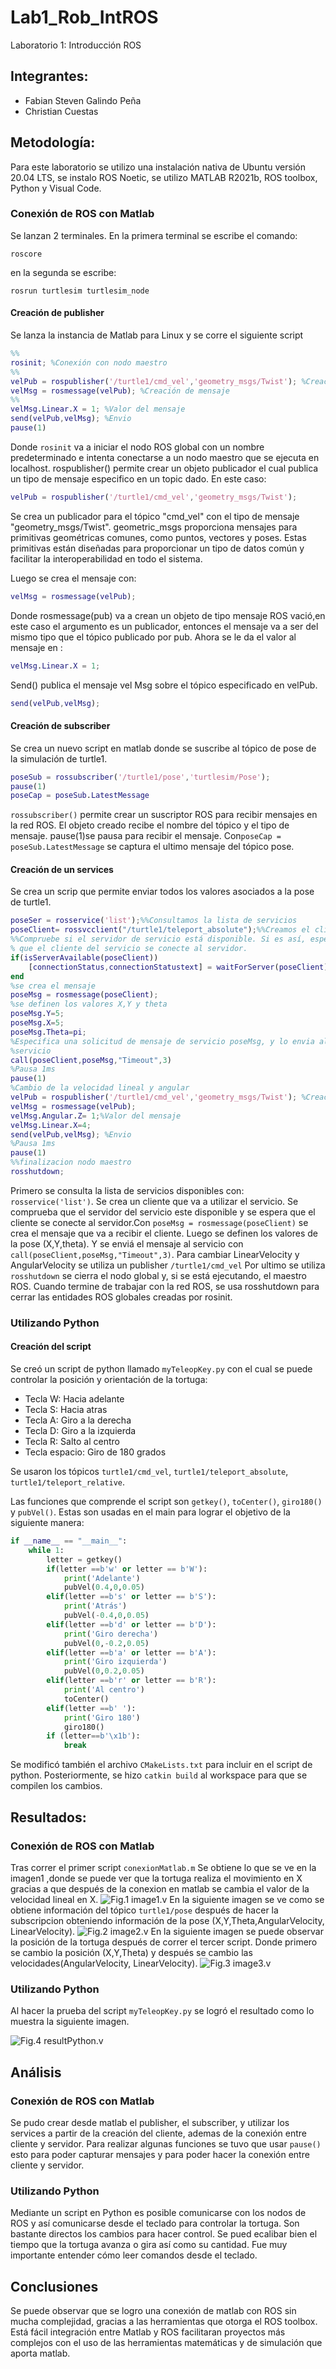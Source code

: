 # Lab1_Rob_IntROS
Laboratorio 1: Introducción ROS
## Integrantes:
- Fabian Steven Galindo Peña
- Christian Cuestas
## Metodología:
Para este laboratorio se utilizo una instalación nativa de Ubuntu versión 20.04 LTS, se instalo ROS Noetic, se utilizo MATLAB
R2021b, ROS toolbox, Python y Visual Code. 
### Conexión de ROS con Matlab
Se lanzan 2 terminales. En la primera terminal se escribe el comando:
```
roscore
```
en la segunda se escribe:
```
rosrun turtlesim turtlesim_node
```
#### Creación de publisher
Se lanza la instancia de Matlab para Linux y se corre el siguiente script
```matlab
%%
rosinit; %Conexión con nodo maestro
%%
velPub = rospublisher('/turtle1/cmd_vel','geometry_msgs/Twist'); %Creación publicador
velMsg = rosmessage(velPub); %Creación de mensaje
%%
velMsg.Linear.X = 1; %Valor del mensaje
send(velPub,velMsg); %Envio
pause(1)  
```
Donde `rosinit` va a iniciar el nodo ROS global con un nombre predeterminado e intenta conectarse a un nodo maestro que se ejecuta en localhost. 
rospublisher() permite crear un objeto publicador el cual publica un tipo de mensaje especifico en un topic dado. En este caso:
```matlab
velPub = rospublisher('/turtle1/cmd_vel','geometry_msgs/Twist');
```
Se crea un publicador para el tópico "cmd_vel" con el tipo de mensaje "geometry_msgs/Twist". geometric_msgs proporciona mensajes para primitivas geométricas comunes, como puntos, vectores y poses. Estas primitivas están diseñadas para proporcionar un tipo de datos común y facilitar la interoperabilidad en todo el sistema. 

Luego se crea el mensaje con:
```matlab
velMsg = rosmessage(velPub);
```
Donde rosmessage(pub) va a crean un objeto de tipo mensaje ROS vació,en este caso el argumento es un publicador, entonces el mensaje va a ser del mismo tipo que el tópico publicado por pub. 
Ahora se le da el valor al mensaje en :
```matlab
velMsg.Linear.X = 1;
```
Send() publica el mensaje vel Msg sobre el tópico especificado en velPub.
```matlab
send(velPub,velMsg);
```

#### Creación de subscriber
Se crea un nuevo script en matlab donde se suscribe al tópico de pose de la simulación de turtle1.
```matlab
poseSub = rossubscriber('/turtle1/pose','turtlesim/Pose'); 
pause(1) 
poseCap = poseSub.LatestMessage
```
`rossubscriber()` permite crear un suscriptor ROS para recibir mensajes en la red ROS. El objeto creado recibe el nombre del tópico y el tipo de mensaje.
pause(1)se pausa para recibir el mensaje. Con`poseCap = poseSub.LatestMessage` se captura el ultimo mensaje del tópico pose.
#### Creación de un services
Se crea un scrip que permite enviar todos los valores asociados a la pose de turtle1.
```matlab
poseSer = rosservice('list');%%Consultamos la lista de servicios
poseClient= rossvcclient("/turtle1/teleport_absolute");%%Creamos el cliente
%%Compruebe si el servidor de servicio está disponible. Si es así, espere a
% que el cliente del servicio se conecte al servidor.
if(isServerAvailable(poseClient))
    [connectionStatus,connectionStatustext] = waitForServer(poseClient)
end
%se crea el mensaje
poseMsg = rosmessage(poseClient);
%se definen los valores X,Y y theta 
poseMsg.Y=5;
poseMsg.X=5;
poseMsg.Theta=pi;
%Especifica una solicitud de mensaje de servicio poseMsg, y lo envia al
%servicio 
call(poseClient,poseMsg,"Timeout",3)
%Pausa 1ms
pause(1)
%Cambio de la velocidad lineal y angular
velPub = rospublisher('/turtle1/cmd_vel','geometry_msgs/Twist'); %Creacion publicador
velMsg = rosmessage(velPub);
velMsg.Angular.Z= 1;%Valor del mensaje
velMsg.Linear.X=4;
send(velPub,velMsg); %Envio
%Pausa 1ms
pause(1) 
%%finalizacion nodo maestro
rosshutdown;
```
Primero se consulta la lista de servicios disponibles con: `rosservice('list')`. Se crea un cliente que va a utilizar el servicio. Se comprueba que el servidor del servicio este disponible y se espera que el cliente se conecte al servidor.Con `poseMsg = rosmessage(poseClient)` se crea el mensaje que va a recibir el cliente. Luego se definen los valores de la pose (X,Y,theta). Y se enviá el mensaje al servicio con `call(poseClient,poseMsg,"Timeout",3)`.
Para cambiar LinearVelocity y AngularVelocity se utiliza un publisher `/turtle1/cmd_vel`
Por ultimo se utiliza `rosshutdown` se cierra el nodo global y, si se está ejecutando, el maestro ROS. Cuando termine de trabajar con la red ROS, se usa rosshutdown para cerrar las entidades ROS globales creadas por rosinit.
### Utilizando Python

#### Creación del script

Se creó un script de python llamado `myTeleopKey.py` con el cual se puede controlar la posición y orientación de la tortuga:

- Tecla W: Hacia adelante
- Tecla S: Hacia atras
- Tecla A: Giro a la derecha
- Tecla D: Giro a la izquierda
- Tecla R: Salto al centro
- Tecla espacio: Giro de 180 grados

Se usaron los tópicos `turtle1/cmd_vel`, `turtle1/teleport_absolute`, `turtle1/teleport_relative`.

Las funciones que comprende el script son `getkey()`, `toCenter()`, `giro180()` y `pubVel()`. Estas son usadas en el main para lograr el objetivo de la siguiente manera:

```python
if __name__ == "__main__":
    while 1:
        letter = getkey()
        if(letter ==b'w' or letter == b'W'):
            print('Adelante')
            pubVel(0.4,0,0.05)
        elif(letter ==b's' or letter == b'S'):
            print('Atrás')
            pubVel(-0.4,0,0.05)
        elif(letter ==b'd' or letter == b'D'):
            print('Giro derecha')
            pubVel(0,-0.2,0.05)
        elif(letter ==b'a' or letter == b'A'):
            print('Giro izquierda')
            pubVel(0,0.2,0.05)
        elif(letter ==b'r' or letter == b'R'):
            print('Al centro')
            toCenter()
        elif(letter ==b' '):
            print('Giro 180')
            giro180()
        if (letter==b'\x1b'):
            break
```

Se modificó también el archivo `CMakeLists.txt` para incluir en el script de python. Posteriormente, se hizo `catkin build` al workspace para que se compilen los cambios.

## Resultados:
### Conexión de ROS con Matlab
Tras correr el primer script `conexionMatlab.m` Se obtiene lo que se ve en la imagen1 ,donde se puede ver que la tortuga realiza el movimiento en X gracias a que después de la conexion en matlab se cambia el valor de la velocidad lineal en X.
![Fig.1 image1.v](https://github.com/fsgalindope/Lab1_Rob_IntROS/blob/main/recursos/image1.png)
En la siguiente imagen se ve como se obtiene información del tópico `turtle1/pose` después de hacer la subscripcion obteniendo información de la pose (X,Y,Theta,AngularVelocity, LinearVelocity). 
![Fig.2 image2.v](https://github.com/fsgalindope/Lab1_Rob_IntROS/blob/main/recursos/image2.png)
En la siguiente imagen se puede observar la posición de la tortuga después de correr el tercer script. Donde primero se cambio la posición (X,Y,Theta) y después se cambio las velocidades(AngularVelocity, LinearVelocity). 
![Fig.3 image3.v](https://github.com/fsgalindope/Lab1_Rob_IntROS/blob/main/recursos/image3.png)
### Utilizando Python

Al hacer la prueba del script `myTeleopKey.py` se logró el resultado como lo muestra la siguiente imagen.

![Fig.4 resultPython.v](https://github.com/fsgalindope/Lab1_Rob_IntROS/blob/main/recursos/resultPython.png)

## Análisis
### Conexión de ROS con Matlab
Se pudo crear desde matlab el publisher, el subscriber, y utilizar los services a partir de la creación del cliente, ademas de la conexión entre cliente y servidor.
Para realizar algunas funciones se tuvo que usar `pause()` esto para poder capturar mensajes y para poder hacer la conexión entre cliente y servidor.

### Utilizando Python

Mediante un script en Python es posible comunicarse con los nodos de ROS y así comunicarse desde el teclado para controlar la tortuga. Son bastante directos los cambios para hacer control. Se pued ecalibar bien el tiempo que la tortuga avanza o gira así como su cantidad. Fue muy importante entender cómo leer comandos desde el teclado.

## Conclusiones
Se puede observar que se logro una conexión de matlab con ROS sin mucha complejidad, gracias a las herramientas que otorga el ROS toolbox. 
Está fácil integración entre Matlab y ROS facilitaran proyectos más complejos con el uso de las herramientas matemáticas y de simulación que aporta matlab.
